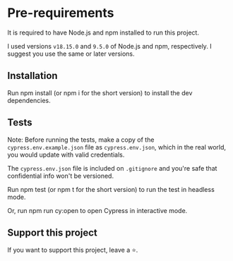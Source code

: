 # Pre-requirements
It is required to have Node.js and npm installed to run this project.

I used versions `v18.15.0` and `9.5.0` of Node.js and npm, respectively. I suggest you use the same or later versions.

## Installation
Run npm install (or npm i for the short version) to install the dev dependencies.

## Tests
Note: Before running the tests, make a copy of the `cypress.env.example.json` file as `cypress.env.json`, which in the real world, you would update with valid credentials.

The `cypress.env.json` file is included on `.gitignore` and you're safe that confidential info won't be versioned.

Run npm test (or npm t for the short version) to run the test in headless mode.

Or, run npm run cy:open to open Cypress in interactive mode.

## Support this project
If you want to support this project, leave a ⭐.